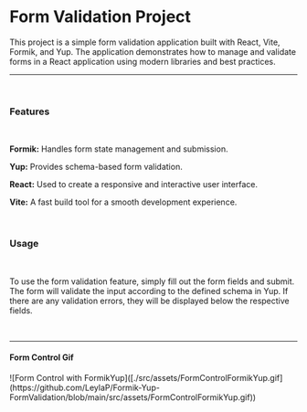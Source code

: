 # Form Validation Project

<p>This project is a simple form validation application built with React, Vite, Formik, and Yup. The application demonstrates how to manage and validate forms in a React application using modern libraries and best practices.</p>
<hr/> <br/>
<h3>Features</h3>
<br/>
<p><b>Formik:</b> Handles form state management and submission.</p>
<p><b>Yup:</b> Provides schema-based form validation.</p>
<p><b>React:</b> Used to create a responsive and interactive user interface.</p>
<p><b>Vite:</b> A fast build tool for a smooth development experience.</p>
<br/>
<h3>Usage</h3>
<br/>
<p>To use the form validation feature, simply fill out the form fields and submit. The form will validate the input according to the defined schema in Yup. If there are any validation errors, they will be displayed below the respective fields.</p>
<br/>
<hr/>
<h4>Form Control Gif</h4>
![Form Control with FormikYup]([./src/assets/FormControlFormikYup.gif](https://github.com/LeylaP/Formik-Yup-FormValidation/blob/main/src/assets/FormControlFormikYup.gif))
